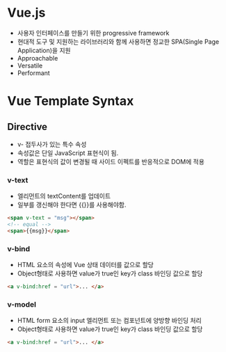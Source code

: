 # Vue.js
- 사용자 인터페이스를 만들기 위한 progressive framework
- 현대적 도구 및 지원하는 라이브러리와 함께 사용하면 정교한 SPA(Single Page Application)을 지원
- Approachable
- Versatile
- Performant


# Vue Template Syntax
## Directive
- v- 접두사가 있는 특수 속성
- 속성값은 단일 JavaScript 표현식이 됨.
- 역할은 표현식의 값이 변경될 때 사이드 이펙트를 반응적으로 DOM에 적용

### v-text
- 엘리먼트의 textContent를 업데이트
- 일부를 갱신해야 한다면 {{}}를 사용해야함.
```html
<span v-text = "msg"></span>
<!-- equal -->
<span>{{msg}}</span>
```

### v-bind
- HTML 요소의 속성에 Vue 상태 데이터를 값으로 할당
- Object형태로 사용하면 value가 true인 key가 class 바인딩 값으로 할당
```html
<a v-bind:href = "url">... </a>
```

### v-model
- HTML form 요소의 input 엘리먼트 또는 컴포넌트에 양방향 바인딩 처리
- Object형태로 사용하면 value가 true인 key가 class 바인딩 값으로 할당
```html
<a v-bind:href = "url">... </a>
```
